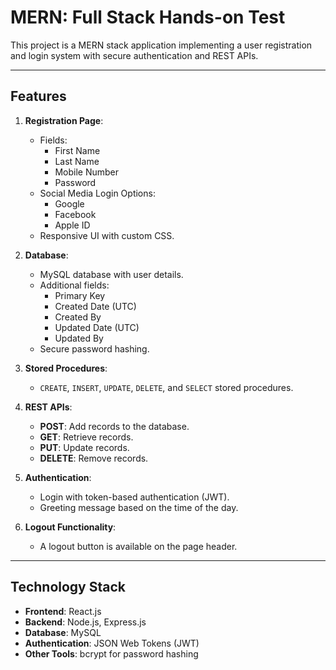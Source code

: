 # MERN: Full Stack Hands-on Test

This project is a MERN stack application implementing a user registration and login system with secure authentication and REST APIs.

---

## Features

1. **Registration Page**:
   - Fields: 
     - First Name
     - Last Name
     - Mobile Number
     - Password
   - Social Media Login Options:
     - Google
     - Facebook
     - Apple ID
   - Responsive UI with custom CSS.

2. **Database**:
   - MySQL database with user details.
   - Additional fields:
     - Primary Key
     - Created Date (UTC)
     - Created By
     - Updated Date (UTC)
     - Updated By
   - Secure password hashing.

3. **Stored Procedures**:
   - `CREATE`, `INSERT`, `UPDATE`, `DELETE`, and `SELECT` stored procedures.

4. **REST APIs**:
   - **POST**: Add records to the database.
   - **GET**: Retrieve records.
   - **PUT**: Update records.
   - **DELETE**: Remove records.

5. **Authentication**:
   - Login with token-based authentication (JWT).
   - Greeting message based on the time of the day.

6. **Logout Functionality**:
   - A logout button is available on the page header.

---

## Technology Stack

- **Frontend**: React.js
- **Backend**: Node.js, Express.js
- **Database**: MySQL
- **Authentication**: JSON Web Tokens (JWT)
- **Other Tools**: bcrypt for password hashing
